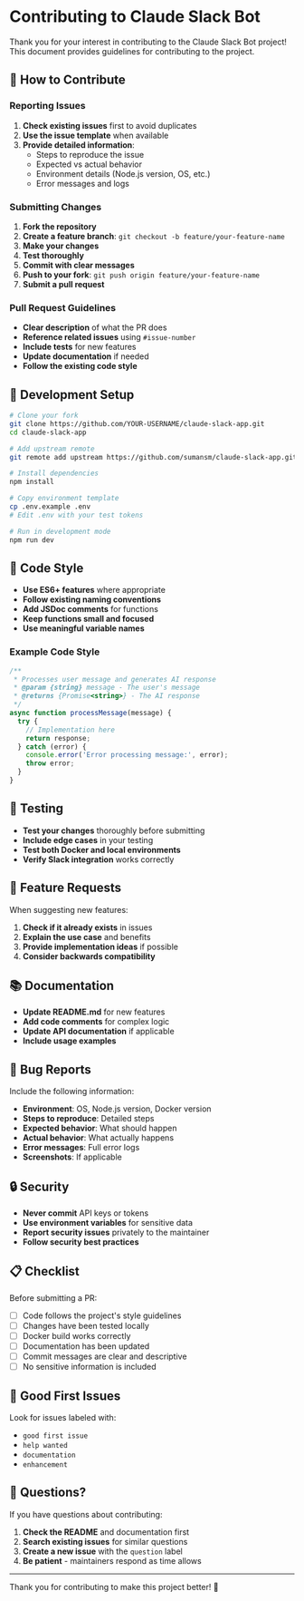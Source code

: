 # Contributing to Claude Slack Bot

Thank you for your interest in contributing to the Claude Slack Bot project! This document provides guidelines for contributing to the project.

## 🤝 How to Contribute

### Reporting Issues

1. **Check existing issues** first to avoid duplicates
2. **Use the issue template** when available
3. **Provide detailed information**:
   - Steps to reproduce the issue
   - Expected vs actual behavior
   - Environment details (Node.js version, OS, etc.)
   - Error messages and logs

### Submitting Changes

1. **Fork the repository**
2. **Create a feature branch**: `git checkout -b feature/your-feature-name`
3. **Make your changes**
4. **Test thoroughly**
5. **Commit with clear messages**
6. **Push to your fork**: `git push origin feature/your-feature-name`
7. **Submit a pull request**

### Pull Request Guidelines

- **Clear description** of what the PR does
- **Reference related issues** using `#issue-number`
- **Include tests** for new features
- **Update documentation** if needed
- **Follow the existing code style**

## 🔧 Development Setup

```bash
# Clone your fork
git clone https://github.com/YOUR-USERNAME/claude-slack-app.git
cd claude-slack-app

# Add upstream remote
git remote add upstream https://github.com/sumansm/claude-slack-app.git

# Install dependencies
npm install

# Copy environment template
cp .env.example .env
# Edit .env with your test tokens

# Run in development mode
npm run dev
```

## 📝 Code Style

- **Use ES6+ features** where appropriate
- **Follow existing naming conventions**
- **Add JSDoc comments** for functions
- **Keep functions small and focused**
- **Use meaningful variable names**

### Example Code Style

```javascript
/**
 * Processes user message and generates AI response
 * @param {string} message - The user's message
 * @returns {Promise<string>} - The AI response
 */
async function processMessage(message) {
  try {
    // Implementation here
    return response;
  } catch (error) {
    console.error('Error processing message:', error);
    throw error;
  }
}
```

## 🧪 Testing

- **Test your changes** thoroughly before submitting
- **Include edge cases** in your testing
- **Test both Docker and local environments**
- **Verify Slack integration** works correctly

## 🚀 Feature Requests

When suggesting new features:

1. **Check if it already exists** in issues
2. **Explain the use case** and benefits
3. **Provide implementation ideas** if possible
4. **Consider backwards compatibility**

## 📚 Documentation

- **Update README.md** for new features
- **Add code comments** for complex logic
- **Update API documentation** if applicable
- **Include usage examples**

## 🐛 Bug Reports

Include the following information:

- **Environment**: OS, Node.js version, Docker version
- **Steps to reproduce**: Detailed steps
- **Expected behavior**: What should happen
- **Actual behavior**: What actually happens
- **Error messages**: Full error logs
- **Screenshots**: If applicable

## 🔒 Security

- **Never commit** API keys or tokens
- **Use environment variables** for sensitive data
- **Report security issues** privately to the maintainer
- **Follow security best practices**

## 📋 Checklist

Before submitting a PR:

- [ ] Code follows the project's style guidelines
- [ ] Changes have been tested locally
- [ ] Docker build works correctly
- [ ] Documentation has been updated
- [ ] Commit messages are clear and descriptive
- [ ] No sensitive information is included

## 🎯 Good First Issues

Look for issues labeled with:
- `good first issue`
- `help wanted`
- `documentation`
- `enhancement`

## 💬 Questions?

If you have questions about contributing:

1. **Check the README** and documentation first
2. **Search existing issues** for similar questions
3. **Create a new issue** with the `question` label
4. **Be patient** - maintainers respond as time allows

---

Thank you for contributing to make this project better! 🙏